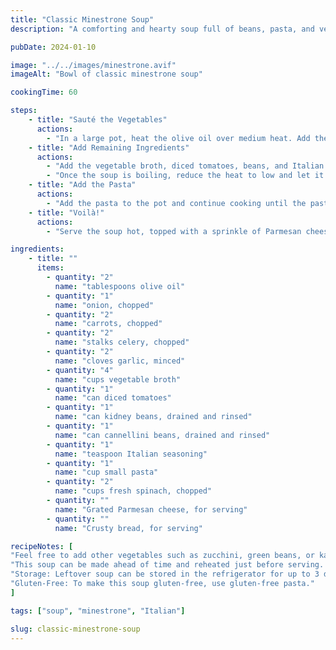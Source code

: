 ```yaml
---
title: "Classic Minestrone Soup"
description: "A comforting and hearty soup full of beans, pasta, and vegetables. Perfect to warm you up on a cold day."

pubDate: 2024-01-10

image: "../../images/minestrone.avif"
imageAlt: "Bowl of classic minestrone soup"

cookingTime: 60

steps:
    - title: "Sauté the Vegetables"
      actions:
        - "In a large pot, heat the olive oil over medium heat. Add the chopped onions, carrots, celery, and garlic. Sauté until the onions are translucent and the vegetables are tender."
    - title: "Add Remaining Ingredients"
      actions:
        - "Add the vegetable broth, diced tomatoes, beans, and Italian seasoning to the pot. Bring the soup to a boil."
        - "Once the soup is boiling, reduce the heat to low and let it simmer for about 30 minutes."
    - title: "Add the Pasta"
      actions:
        - "Add the pasta to the pot and continue cooking until the pasta is al dente. Then stir in the chopped spinach."
    - title: "Voilà!"
      actions:
        - "Serve the soup hot, topped with a sprinkle of Parmesan cheese and a side of crusty bread."

ingredients:
    - title: ""
      items:
        - quantity: "2"
          name: "tablespoons olive oil"
        - quantity: "1"
          name: "onion, chopped"
        - quantity: "2"
          name: "carrots, chopped"
        - quantity: "2"
          name: "stalks celery, chopped"
        - quantity: "2"
          name: "cloves garlic, minced"
        - quantity: "4"
          name: "cups vegetable broth"
        - quantity: "1"
          name: "can diced tomatoes"
        - quantity: "1"
          name: "can kidney beans, drained and rinsed"
        - quantity: "1"
          name: "can cannellini beans, drained and rinsed"
        - quantity: "1"
          name: "teaspoon Italian seasoning"
        - quantity: "1"
          name: "cup small pasta"
        - quantity: "2"
          name: "cups fresh spinach, chopped"
        - quantity: ""
          name: "Grated Parmesan cheese, for serving"
        - quantity: ""
          name: "Crusty bread, for serving"

recipeNotes: [
"Feel free to add other vegetables such as zucchini, green beans, or kale to the soup.",
"This soup can be made ahead of time and reheated just before serving. It's a great option for meal prep.",
"Storage: Leftover soup can be stored in the refrigerator for up to 3 days, or frozen in an airtight container for up to 3 months.",
"Gluten-Free: To make this soup gluten-free, use gluten-free pasta."
]

tags: ["soup", "minestrone", "Italian"]

slug: classic-minestrone-soup
---
```

